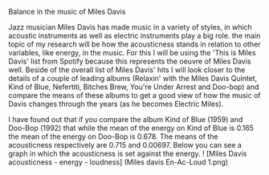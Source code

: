 Balance in the music of Miles Davis

Jazz musician Miles Davis has made music in a variety of styles, in which acoustic instruments as well as electric instruments play a big role. the main topic of my research will be how the acousticness stands in relation to other variables, like energy, in the music. For this I will be using the 'This is Miles Davis' list from Spotify because this represents the oeuvre of Miles Davis well. Beside of the overall list of Miles Davis' hits I will look closer to the details of a couple of leading albums (Relaxin' with the Miles Davis Quintet, Kind of Blue, Nefertiti, Bitches Brew, You're Under Arrest and Doo-bop) and compare the means of these albums to get a good view of how the music of Davis changes through the years (as he becomes Electric Miles). 

I have found out that if you compare the album Kind of Blue (1959) and Doo-Bop (1992) that while the mean of the energy on Kind of Blue is 0.165 the mean of the energy on Doo-Bop is 0.678. The means of the acousticness respectively are 0.715 and 0.00697.
Below you can see a graph in which the acousticness is set against the energy.
! [Miles Davis acousticness - energy - loudness] (Miles davis En-Ac-Loud 1.png)

